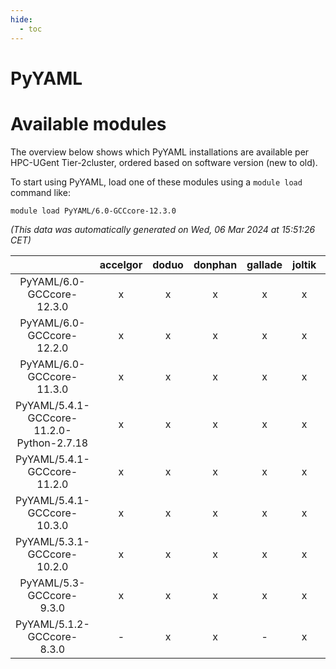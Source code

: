 ```yaml
---
hide:
  - toc
---
```


PyYAML
======

# Available modules


The overview below shows which PyYAML installations are available per HPC-UGent Tier-2cluster, ordered based on software version (new to old).

To start using PyYAML, load one of these modules using a `module load` command like:

```shell
module load PyYAML/6.0-GCCcore-12.3.0
```

*(This data was automatically generated on Wed, 06 Mar 2024 at 15:51:26 CET)*  

| |accelgor|doduo|donphan|gallade|joltik|skitty|
| :---: | :---: | :---: | :---: | :---: | :---: | :---: |
|PyYAML/6.0-GCCcore-12.3.0|x|x|x|x|x|x|
|PyYAML/6.0-GCCcore-12.2.0|x|x|x|x|x|x|
|PyYAML/6.0-GCCcore-11.3.0|x|x|x|x|x|x|
|PyYAML/5.4.1-GCCcore-11.2.0-Python-2.7.18|x|x|x|x|x|x|
|PyYAML/5.4.1-GCCcore-11.2.0|x|x|x|x|x|x|
|PyYAML/5.4.1-GCCcore-10.3.0|x|x|x|x|x|x|
|PyYAML/5.3.1-GCCcore-10.2.0|x|x|x|x|x|x|
|PyYAML/5.3-GCCcore-9.3.0|x|x|x|x|x|x|
|PyYAML/5.1.2-GCCcore-8.3.0|-|x|x|-|x|x|
